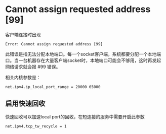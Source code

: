 # Cannot assign requested address [99]

客户端连接时出现
```
Error: Cannot assign requested address [99]
```

此错误是指无法分配本地端口。每一个socket客户端，系统都要分配一个本地端口。当一台机器存在大量客户端socket时，本地端口可能会不够用，这时再发起网络请求就会报 #99 错误。

相关内核参数是：
```
net.ipv4.ip_local_port_range = 20000 65000
```

启用快速回收
-----------
快速回收可以加速local port的回收，在短连接的服务中需要开启此参数

```
net.ipv4.tcp_tw_recycle = 1
```